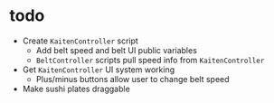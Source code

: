 # todo
- Create `KaitenController` script
  - Add belt speed and belt UI public variables
  - `BeltController` scripts pull speed info from `KaitenController`
- Get `KaitenController` UI system working
  - Plus/minus buttons allow user to change belt speed
- Make sushi plates draggable
